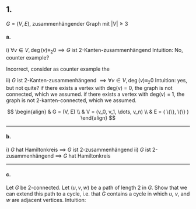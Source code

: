 ## 1.
$G = (V, E)$, zusammenhängender Graph mit $|V| \geq 3$
#### a.
i) $\forall v \in V,\, \deg(v) \equiv_2 0 \implies G$ ist 2-Kanten-zusammenhängend
	Intuition:
	No, counter example?
	
Incorrect, consider as counter example the 



ii) $G$ ist 2-Kanten-zusammenhängend $\implies \forall v \in V,\, \deg(v) \equiv_2 0$
	Intuition:
yes, but not quite?
if there exists a vertex with deg(v) = 0, the graph is not connected, which we assumed.
if there exists a vertex with deg(v) = 1, the graph is not 2-kanten-connected, which we assumed.

$$
\begin{align}
& G = (V, E) \\
& V = (v_0, v_1, \dots, v_n) \\
& E = ( \{\}, \{\} )
\end{align}
$$ 


___

#### b.
i) $G$ hat Hamiltonkreis $\implies$ $G$ ist 2-zusammenhängend
ii) $G$ ist 2-zusammenhängend $\implies$ $G$ hat Hamiltonkreis

___

#### c.
Let $G$ be 2-connected. Let $(u, v, w)$ be a path of length 2 in $G$. Show that we can extend this path to a cycle, i.e. that $G$ contains a cycle in which $u$, $v$, and $w$ are adjacent vertices.
Intuition:

